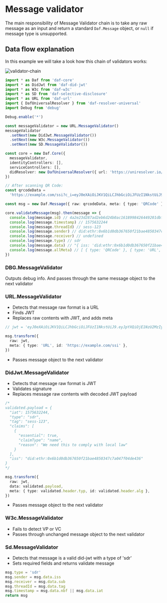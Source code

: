 # Message validator

The main responsibility of Message Validator chain is to take any raw message as an input and return a standard `Daf.Message` object, or `null` if message type is unsupported.

## Data flow explanation

In this example we will take a look how this chain of validators works:

![validator-chain](assets/msg-validator-chain.png)

```ts
import * as Daf from 'daf-core'
import * as DidJwt from 'daf-did-jwt'
import * as W3c from 'daf-w3c'
import * as SD from 'daf-selective-disclosure'
import * as URL from 'daf-url'
import { DafUniversalResolver } from 'daf-resolver-universal'
import Debug from 'debug'

Debug.enable('*')

const messageValidator = new URL.MessageValidator()
messageValidator
  .setNext(new DidJwt.MessageValidator())
  .setNext(new W3c.MessageValidator())
  .setNext(new SD.MessageValidator())

const core = new Daf.Core({
  messageValidator,
  identityControllers: [],
  serviceControllers: [],
  didResolver: new DafUniversalResolver({ url: 'https://uniresolver.io/1.0/identifiers/' }),
})

// After scanning QR Code:
const qrcodeData =
  'https://example.com/ssi?c_i=eyJ0eXAiOiJKV1QiLCJhbGciOiJFUzI1NkstUiJ9.eyJpYXQiOjE1NzU2MzIyNDQsInR5cGUiOiJzZHIiLCJ0YWciOiJzZXNzLTEyMyIsImNsYWltcyI6W3siZXNzZW50aWFsIjp0cnVlLCJjbGFpbVR5cGUiOiJuYW1lIiwicmVhc29uIjoiV2UgbmVlZCB0aGlzIHRvIGNvbXBseSB3aXRoIGxvY2FsIGxhdyJ9XSwiaXNzIjoiZGlkOmV0aHI6MHg2YjFkMGRiMzY3NjUwZjIxYmFlNDg1MDM0N2M3YTA0N2YwNGRlNDM2In0.lhv_sGFQX0258CJF50J9cRdF7mmzo9Jx137oWTu0VF3A1CkEI88dDYA5Usj0HKH_2tHKA5b-S1_Akb-mDz9v9QE'

const msg = new Daf.Message({ raw: qrcodeData, meta: { type: 'QRCode' } })

core.validateMessage(msg).then(message => {
  console.log(message.id) // 4a2e23d287ad2eb6d24b0ac1618998426449201dbfc476eee01702e1d11ff8d0cdba29a3d4a9f815ef6658f6264e9db3b868be359acdb945ea70b369f8743dbb
  console.log(message.timestamp) // 1575632244
  console.log(message.threadId) // sess-123
  console.log(message.sender) // did:ethr:0x6b1d0db367650f21bae4850347c7a047f04de436
  console.log(message.receiver) // undefined
  console.log(message.type) // sdr
  console.log(message.data) // "{ iss: 'did:ethr:0x6b1d0db367650f21bae4850347c7a047f04de436', tag: 'sess-123, claims: [{claimType: 'name', ...}] ..."
  console.log(message.allMeta) // [ { type: 'QRCode' }, { type: 'URL', id: 'https://example.com/ssi' }, { type: 'JWT', id: 'ES256K-R' }]
})
```

### DBG.MessageValidator

Outputs debug info. And passes through the same message object to the next validator

### URL.MessageValidator

- Detects that message raw format is a URL
- Finds JWT
- Replaces raw contents with JWT, and adds meta

```ts
// jwt = 'eyJ0eXAiOiJKV1QiLCJhbGciOiJFUzI1NkstUiJ9.eyJpYXQiOjE1NzU2MzIyNDQsInR5cGUiOiJzZHIiLCJ0YWciOiJzZXNzLTEyMyIsImNsYWltcyI6W3siZXNzZW50aWFsIjp0cnVlLCJjbGFpbVR5cGUiOiJuYW1lIiwicmVhc29uIjoiV2UgbmVlZCB0aGlzIHRvIGNvbXBseSB3aXRoIGxvY2FsIGxhdyJ9XSwiaXNzIjoiZGlkOmV0aHI6MHg2YjFkMGRiMzY3NjUwZjIxYmFlNDg1MDM0N2M3YTA0N2YwNGRlNDM2In0.lhv_sGFQX0258CJF50J9cRdF7mmzo9Jx137oWTu0VF3A1CkEI88dDYA5Usj0HKH_2tHKA5b-S1_Akb-mDz9v9QE'

msg.transform({
  raw: jwt,
  meta: { type: 'URL', id: 'https://example.com/ssi' },
})
```

- Passes message object to the next validator

### DidJwt.MessageValidator

- Detects that message raw format is JWT
- Validates signature
- Replaces message raw contents with decoded JWT payload

```ts
/*
validated.payload = {
  "iat": 1575632244,
  "type": "sdr",
  "tag": "sess-123",
  "claims": [
    {
      "essential": true,
      "claimType": "name",
      "reason": "We need this to comply with local law"
    }
  ],
  "iss": "did:ethr:0x6b1d0db367650f21bae4850347c7a047f04de436"
}
*/

msg.transform({
  raw: jwt,
  data: validated.payload,
  meta: { type: validated.header.typ, id: validated.header.alg },
})
```

- Passes message object to the next validator

### W3c.MessageValidator

- Fails to detect VP or VC
- Passes through unchanged message object to the next validator

### Sd.MessageValidator

- Detects that message is a valid did-jwt with a type of 'sdr'
- Sets required fields and returns validate message

```ts
msg.type = 'sdr'
msg.sender = msg.data.iss
msg.receiver = msg.data.sub
msg.threadId = msg.data.tag
msg.timestamp = msg.data.nbf || msg.data.iat
return msg
```
